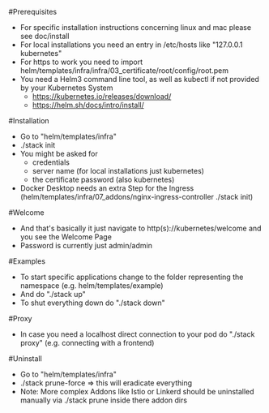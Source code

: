 #Prerequisites
- For specific installation instructions concerning linux and mac please see doc/install
- For local installations you need an entry in /etc/hosts like "127.0.0.1 kubernetes"
- For https to work you need to import helm/templates/infra/infra/03_certificate/root/config/root.pem
- You need a Helm3 command line tool, as well as kubectl if not provided by your Kubernetes System
  - https://kubernetes.io/releases/download/
  - https://helm.sh/docs/intro/install/

#Installation
- Go to "helm/templates/infra"
- ./stack init
- You might be asked for
  - credentials
  - server name (for local installations just kubernetes)
  - the certificate password (also kubernetes)
- Docker Desktop needs an extra Step for the Ingress (helm/templates/infra/07_addons/nginx-ingress-controller ./stack init)

#Welcome
- And that's basically it just navigate to http(s)://kubernetes/welcome and you see the Welcome Page
- Password is currently just admin/admin

#Examples
- To start specific applications change to the folder representing the namespace (e.g. helm/templates/example)
- And do "./stack up" 
- To shut everything down do "./stack down"

#Proxy
- In case you need a localhost direct connection to your pod do "./stack proxy" (e.g. connecting with a frontend)

#Uninstall
- Go to "helm/templates/infra"
- ./stack prune-force => this will eradicate everything
- Note: More complex Addons like Istio or Linkerd should be uninstalled manually via ./stack prune inside there addon dirs